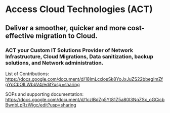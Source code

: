 # Access Cloud Technologies (ACT)

## Deliver a smoother, quicker and more cost-effective migration to Cloud.

### ACT your Custom IT Solutions Provider of Network Infrastructure,  Cloud Migrations, Data sanitization, backup solutions, and Network administration.

List of Contributions: https://docs.google.com/document/d/18ImLcxlosSk8YoJxJuZS22bbegImZfgYpCbOILWbbV4/edit?usp=sharing

SOPs and supporting documentation: https://docs.google.com/document/d/1czlBdZp5Yt81Z5a80I3NqZSx_oGCicbBwnbLpRzWigc/edit?usp=sharing
